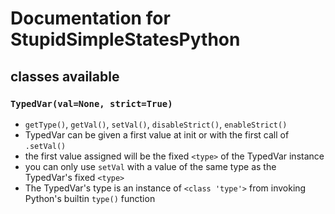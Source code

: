 
# Documentation for StupidSimpleStatesPython

## classes available
### `TypedVar(val=None, strict=True)`

- `getType()`, `getVal()`, `setVal()`, `disableStrict()`, `enableStrict()`
- TypedVar can be given a first value at init or with the first call of `.setVal()`
- the first value assigned will be the fixed `<type>` of the TypedVar instance
- you can only use `setVal` with a value of the same type as the TypedVar's fixed `<type>`
- The TypedVar's type is an instance of `<class 'type'>` from invoking Python's builtin `type()` function